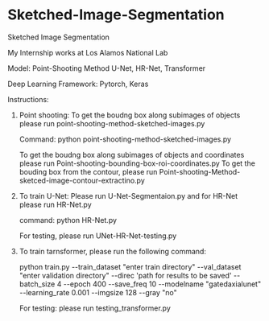 # Sketched-Image-Segmentation

Sketched Image Segmentation 

My Internship works at Los Alamos National Lab

Model: 
Point-Shooting Method
U-Net, HR-Net, Transformer

Deep Learning Framework: Pytorch, Keras 

Instructions: 


1. Point shooting: To get the boudng box along subimages of objects please run point-shooting-method-sketched-images.py 
   
   Command: python point-shooting-method-sketched-images.py
   
   To get the boudng box along subimages of objects and coordinates please run Point-shooting-bounding-box-roi-coordinates.py
   To get the bouding box from the contour, please run Point-shooting-Method-sketced-image-contour-extractino.py
   
2. To train U-Net: Please run U-Net-Segmentaion.py and for HR-Net please run  HR-Net.py

   command: python HR-Net.py 
   
   For testing, please run UNet-HR-Net-testing.py
   
3. To train tarnsformer, please run the following command:

   python train.py --train_dataset "enter train directory" --val_dataset "enter validation directory" --direc 'path for results to be saved' --batch_size 4 --epoch 400 --save_freq 10 --modelname "gatedaxialunet" --learning_rate 0.001 --imgsize 128 --gray "no"

   For testing: please run testing_transformer.py 
